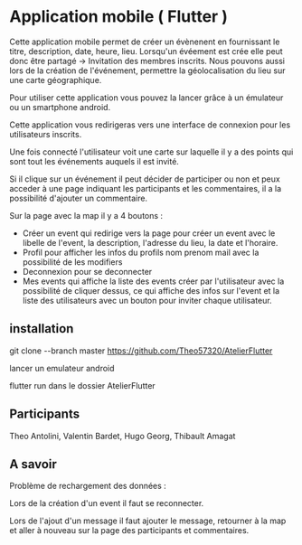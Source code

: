 # Application mobile ( Flutter ) 

Cette application mobile permet de créer un évènenent en fournissant le titre, description, date, heure, lieu. 
Lorsqu'un évéement est crée elle peut donc être partagé -> Invitation des membres inscrits.
Nous pouvons aussi lors de la création de l'événement, permettre la géolocalisation du lieu sur une carte géographique.


Pour utiliser cette application vous pouvez la lancer grâce à un émulateur  ou un smartphone android.

Cette application vous redirigeras vers une interface de connexion pour les utilisateurs inscrits.

Une fois connecté l'utilisateur voit une carte sur laquelle il y a des points qui sont tout les événements auquels il est invité.

Si il clique sur un événement il peut décider de participer ou non et peux acceder à une page indiquant les participants et les commentaires, il a la possibilité d'ajouter un commentaire.

Sur la page avec la map il y a 4 boutons :
  - Créer un event qui redirige vers la page pour créer un event avec le libelle de l'event, la description, l'adresse du lieu, la date et l'horaire.
  - Profil pour afficher les infos du profils nom prenom mail avec la possibilité de les modifiers
  - Deconnexion pour se deconnecter
  - Mes events qui affiche la liste des events créer par l'utilisateur avec la possibilité de cliquer dessus, ce qui affiche des infos sur l'event et la liste des utilisateurs avec un bouton pour inviter chaque utilisateur.

## installation 

git clone --branch master https://github.com/Theo57320/AtelierFlutter

lancer un emulateur android 

flutter run dans le dossier AtelierFlutter

## Participants

Theo Antolini, Valentin Bardet, Hugo Georg, Thibault Amagat

## A savoir

Problème de rechargement des données :

Lors de la création d'un event il faut se reconnecter.

Lors de l'ajout d'un message il faut ajouter le message, retourner à la map et aller à nouveau sur la page des participants et commentaires.
